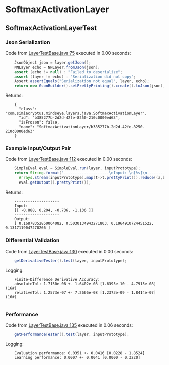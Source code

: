 # SoftmaxActivationLayer
## SoftmaxActivationLayerTest
### Json Serialization
Code from [LayerTestBase.java:75](../../../../../../../../MindsEye/src/test/java/com/simiacryptus/mindseye/layers/LayerTestBase.java#L75) executed in 0.00 seconds: 
```java
    JsonObject json = layer.getJson();
    NNLayer echo = NNLayer.fromJson(json);
    assert (echo != null) : "Failed to deserialize";
    assert (layer != echo) : "Serialization did not copy";
    Assert.assertEquals("Serialization not equal", layer, echo);
    return new GsonBuilder().setPrettyPrinting().create().toJson(json);
```

Returns: 

```
    {
      "class": "com.simiacryptus.mindseye.layers.java.SoftmaxActivationLayer",
      "id": "b385277b-2d2d-42fe-8250-210c0000ed63",
      "isFrozen": false,
      "name": "SoftmaxActivationLayer/b385277b-2d2d-42fe-8250-210c0000ed63"
    }
```



### Example Input/Output Pair
Code from [LayerTestBase.java:112](../../../../../../../../MindsEye/src/test/java/com/simiacryptus/mindseye/layers/LayerTestBase.java#L112) executed in 0.00 seconds: 
```java
    SimpleEval eval = SimpleEval.run(layer, inputPrototype);
    return String.format("--------------------\nInput: \n[%s]\n--------------------\nOutput: \n%s",
      Arrays.stream(inputPrototype).map(t->t.prettyPrint()).reduce((a,b)->a+",\n"+b).get(),
      eval.getOutput().prettyPrint());
```

Returns: 

```
    --------------------
    Input: 
    [[ -0.888, 0.204, -0.736, -1.136 ]]
    --------------------
    Output: 
    [ 0.16878352850064082, 0.5030134943271803, 0.1964910724451522, 0.1317119047270266 ]
```



### Differential Validation
Code from [LayerTestBase.java:130](../../../../../../../../MindsEye/src/test/java/com/simiacryptus/mindseye/layers/LayerTestBase.java#L130) executed in 0.00 seconds: 
```java
    getDerivativeTester().test(layer, inputPrototype);
```
Logging: 
```
    Finite-Difference Derivative Accuracy:
    absoluteTol: 1.7150e-08 +- 1.6402e-08 [1.6395e-10 - 4.7915e-08] (16#)
    relativeTol: 1.2573e-07 +- 7.2666e-08 [1.2373e-09 - 1.8414e-07] (16#)
    
```

### Performance
Code from [LayerTestBase.java:135](../../../../../../../../MindsEye/src/test/java/com/simiacryptus/mindseye/layers/LayerTestBase.java#L135) executed in 0.06 seconds: 
```java
    getPerformanceTester().test(layer, inputPrototype);
```
Logging: 
```
    Evaluation performance: 0.0351 +- 0.0416 [0.0228 - 1.8524]
    Learning performance: 0.0007 +- 0.0041 [0.0000 - 0.3220]
    
```

